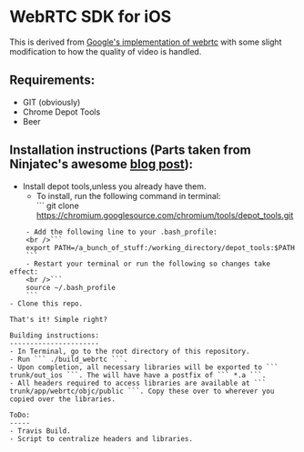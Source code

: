 WebRTC SDK for iOS
==================

This is derived from [Google's implementation of webrtc](https://code.google.com/p/webrtc/) with some slight modification to how the quality of video is handled.

Requirements:
-------------
- GIT (obviously)
- Chrome Depot Tools
- Beer

Installation instructions (Parts taken from Ninjatec's awesome [blog post](http://ninjanetic.com/how-to-get-started-with-webrtc-and-ios-without-wasting-10-hours-of-your-life/)):
---------------
- Install depot tools,unless you already have them.
	- To install, run the following command in terminal: 
<br />``` 
git clone https://chromium.googlesource.com/chromium/tools/depot_tools.git 
```
	- Add the following line to your .bash_profile:
	<br />```
	export PATH=/a_bunch_of_stuff:/working_directory/depot_tools:$PATH
	```
	- Restart your terminal or run the following so changes take effect:
	<br />``` 
	source ~/.bash_profile
	```
- Clone this repo.

That's it! Simple right?

Building instructions:
----------------------
- In Terminal, go to the root directory of this repository.
- Run ``` ./build_webrtc ```.
- Upon completion, all necessary libraries will be exported to ``` trunk/out_ios ```. The will have have a postfix of ``` *.a ```. 
- All headers required to access libraries are available at ``` trunk/app/webrtc/objc/public ```. Copy these over to wherever you copied over the libraries.

ToDo:
-----
- Travis Build.
- Script to centralize headers and libraries. 





